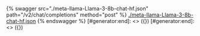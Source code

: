 [#generator:start]: <> ({ "template": "openapi" })
[#generator:start]: <> ({ "template": "openapi" })
{% swagger src="./meta-llama-Llama-3-8b-chat-hf.json" path="/v2/chat/completions" method="post" %}
[./meta-llama-Llama-3-8b-chat-hf.json](./meta-llama-Llama-3-8b-chat-hf.json)
{% endswagger %}
[#generator:end]: <> ({})
[#generator:end]: <> ({})